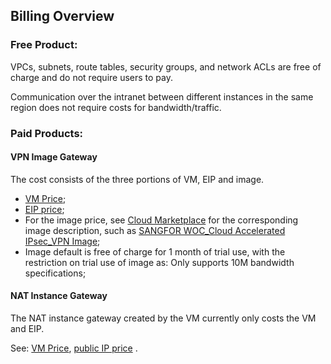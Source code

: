 ## Billing Overview

### Free Product:

VPCs, subnets, route tables, security groups, and network ACLs are free of charge and do not require users to pay.

Communication over the intranet between different instances in the same region does not require costs for bandwidth/traffic.



### Paid Products:

#### VPN Image Gateway

The cost consists of the three portions of VM, EIP and image.

- [VM Price](/documentation/Elastic-Compute/Virtual-Machine/Pricing/Price.md);
- [EIP price](/documentation/Networking/Elastic-IP/Pricing/Price-Overview.md);
- For the image price, see [Cloud Marketplace](https://market.jdcloud.com/) for the corresponding image description, such as [SANGFOR WOC_Cloud Accelerated IPsec_VPN Image](https://market.jdcloud.com/520009.html);
- Image default is free of charge for 1 month of trial use, with the restriction on trial use of image as: Only supports 10M bandwidth specifications;



#### NAT Instance Gateway

The NAT instance gateway created by the VM currently only costs the VM and EIP.

See: [VM Price](/documentation/Elastic-Compute/Virtual-Machines/Pricing/Billing-Overview.md),
[public IP price](/documentation/Networking/Elastic-IP/Pricing/Price-Overview.md) .